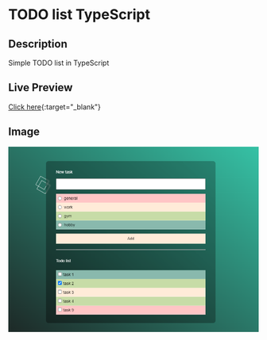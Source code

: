 # TODO list TypeScript

## Description
Simple TODO list in TypeScript

## Live Preview
[Click here](http://agmkowalczyk.n20.ct8.pl/ts-todo){:target="_blank"}



## Image

![preview](https://github.com/agmkowalczyk/ts-todo/blob/main/screenshot.png "TODO list TypeScript")

